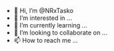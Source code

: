 - 👋 Hi, I’m @NRxTasko
- 👀 I’m interested in ...
- 🌱 I’m currently learning ...
- 💞️ I’m looking to collaborate on ...
- 📫 How to reach me ...

<!---
NRxTasko/NRxTasko is a ✨ special ✨ repository because its `README.md` (this file) appears on your GitHub profile.
You can click the Preview link to take a look at your changes.
--->
